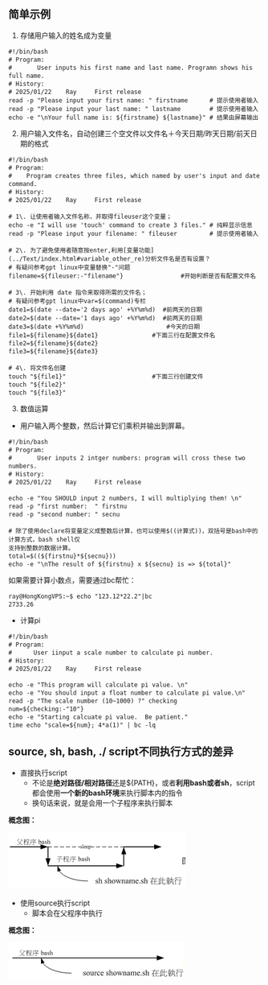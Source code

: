 ## 简单示例

1. 存储用户输入的姓名成为变量
```Shell
#!/bin/bash
# Program:
#       User inputs his first name and last name. Programn shows his full name.
# History:
# 2025/01/22    Ray     First release
read -p "Please input your first name: " firstname      # 提示使用者输入
read -p "Please input your last name: " lastname        # 提示使用者输入
echo -e "\nYour full name is: ${firstname} ${lastname}" # 结果由屏幕输出
```

2. 用户输入文件名，自动创建三个空文件以文件名＋今天日期/昨天日期/前天日期的格式
```Shell
#!/bin/bash
# Program:
#    Program creates three files, which named by user's input and date command.
# History:
# 2025/01/22    Ray     First release

# 1\. 让使用者输入文件名称，并取得fileuser这个变量；
echo -e "I will use 'touch' command to create 3 files." # 纯粹显示信息
read -p "Please input your filename: " fileuser         # 提示使用者输入

# 2\. 为了避免使用者随意按enter,利用[变量功能](../Text/index.html#variable_other_re)分析文件名是否有设置？
# 有疑问参考gpt linux中变量替换"-"问题
filename=${fileuser:-"filename"}                #开始判断是否有配置文件名

# 3\. 开始利用 date 指令来取得所需的文件名；
# 有疑问参考gpt linux中var=$(command)专栏
date1=$(date --date='2 days ago' +%Y%m%d)  #前两天的日期
date2=$(date --date='1 days ago' +%Y%m%d)  #前两天的日期
date3=$(date +%Y%m%d)                       #今天的日期
file1=${filename}${date1}               #下面三行在配置文件名
file2=${filename}${date2}
file3=${filename}${date3}

# 4\. 将文件名创建
touch "${file1}"                        #下面三行创建文件
touch "${file2}"
touch "${file3}"                                   
```


3. 数值运算 
- 用户输入两个整数，然后计算它们乘积并输出到屏幕。
```Shell
#!/bin/bash
# Program:
#       User inputs 2 intger numbers: program will cross these two numbers.
# History:
# 2025/01/22    Ray     First release

echo -e "You SHOULD input 2 numbers, I will multiplying them! \n"
read -p "first number:  " firstnu
read -p "second number: " secnu

# 除了使用declare将变量定义成整数后计算，也可以使用$((计算式))，双括号是bash中的计算方式，bash shell仅
支持到整数的数据计算。
total=$((${firstnu}*${secnu}))
echo -e "\nThe result of ${firstnu} x ${secnu} is => ${total}"
```
如果需要计算小数点，需要通过bc帮忙：
```Shell
ray@HongKongVPS:~$ echo "123.12*22.2"|bc
2733.26
```

- 计算pi
```Shell
#!/bin/bash
# Program:
#      User iinput a scale number to calculate pi number. 
# History:
# 2025/01/22    Ray     First release

echo -e "This program will calculate pi value. \n"
echo -e "You should input a float number to calculate pi value.\n"
read -p "The scale number (10~1000) ?" checking
num=${checking:-"10"}
echo -e "Starting calcuate pi value.  Be patient."
time echo "scale=${num}; 4*a(1)" | bc -lq
```

## source, sh, bash, ./ script不同执行方式的差异

- 直接执行script
    - 不论是**绝对路径/相对路径**还是${PATH}，或者**利用bash或者sh**，script都会使用**一个新的bash环境**来执行脚本内的指令
    - 换句话来说，就是会用一个子程序来执行脚本

**概念图：**

![0](/img/14Chatper/Capture.PNG)

- 使用source执行script
    - 脚本会在父程序中执行

**概念图：**

![0](/img/14Chatper/Capture1.PNG)
